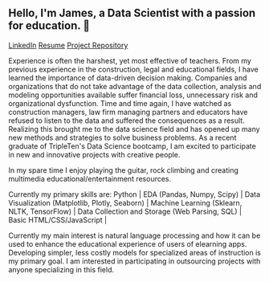 ## Hello, I'm James, a Data Scientist with a passion for education. 👋
[LinkedIn](www.linkedin.com/in/james-nelson-39b41517a)
[Resume](https://docs.google.com/document/d/1o2JkTBginy6LRU5YD8rUXwrg6eOmTYypLe1HT4EhDxI/edit?usp=sharing)
[Project Repository](https://github.com/nelsonj1614/Data_Projects_TripleTen)

Experience is often the harshest, yet most effective of teachers. From my previous experience in the construction, legal and educational fields, I have learned the importance of data-driven decision making. Companies and organizations that do not take advantage of the data collection, analysis and modeling opportunities available suffer financial loss, unnecessary risk and organizational dysfunction. Time and time again, I have watched as construction managers, law firm managing partners and educators have refused to listen to the data and suffered the consequences as a result. Realizing this brought me to the data science field and has opened up many new methods and strategies to solve business problems. As a recent graduate of TripleTen's Data Science bootcamp, I am excited to participate in new and innovative projects with creative people.

In my spare time I enjoy playing the guitar, rock climbing and creating multimedia educational/entertainment resources.

Currently my primary skills are: 
Python | EDA (Pandas, Numpy, Scipy) | Data Visualization (Matplotlib, Plotly, Seaborn) | Machine Learning (Sklearn, NLTK, TensorFlow) | Data Collection and Storage (Web Parsing, SQL) | Basic HTML/CSS/JavaScript | 

Currently my main interest is natural language processing and how it can be used to enhance the educational experience of users of elearning apps. Developing simpler, less costly models for specialized areas of instruction is my primary goal. I am interested in participating in outsourcing projects with anyone specializing in this field.
